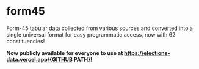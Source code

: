 # form45

Form-45 tabular data collected from various sources and converted into a single universal format for easy programmatic access, now with 62 constituencies!

**Now publicly available for everyone to use at https://elections-data.vercel.app/{GITHUB PATH}!**


